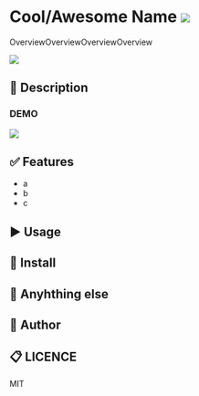 # Cool/Awesome Name ![](https://dummyimage.com/64&text=logo)
<!-- add logo image if you like -->

OverviewOverviewOverviewOverview
<!-- One sentence about your product and what it dose.-->

![](	https://img.shields.io/circleci/project/github/RedSparr0w/node-csgo-parser.svg)
<!-- add ci status badge -->

## :pushpin: Description

### DEMO

![](https://dummyimage.com/640x320&text=demo-image)

## :white_check_mark: Features
- a
- b
- c

## :arrow_forward: Usage

## :floppy_disk: Install

## :book: Anyhthing else

## :pencil: Author

## :clipboard: LICENCE
MIT